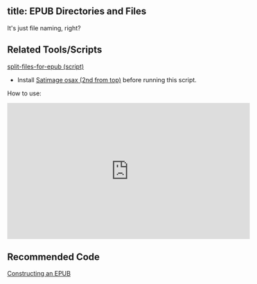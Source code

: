 title: EPUB Directories and Files
---

It's just file naming, right?

## Related Tools/Scripts

[split-files-for-epub (script)](https://cms.lifeway.com/share/page/site/bh-academic/document-details?nodeRef=workspace://SpacesStore/18c39ebf-6433-495f-9b17-ff0d2b89a665)

* Install [Satimage osax (2nd from top)](http://www.satimage.fr/software/en/downloads/downloads_companion_osaxen.html) before running this script.

How to use:

<iframe width="560" height="315" src="https://www.youtube.com/embed/0xC2vKnCIZg" frameborder="0" allowfullscreen></iframe>

## Recommended Code

[Constructing an EPUB](../code/construction.html)